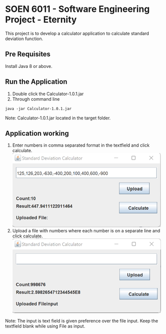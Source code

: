 # SOEN 6011 - Software Engineering Project - Eternity
This project is to develop a calculator application to calculate standard deviation function. 

## Pre Requisites
Install Java 8 or above.

## Run the Application
1. Double click the Calculator-1.0.1.jar
2. Through command line
```
java -jar Calculator-1.0.1.jar
```
Note: Calculator-1.0.1.jar located in the target folder.

## Application working
1. Enter numbers in comma separated format in the textfield and click calculate.
![Alt text](resources/images/UI_Input.png)
2. Upload a file with numbers where each number is on a separate line and click calculate.
![Alt text](resources/images/File_Input.png)

Note: The input is text field is given preference over the file input. Keep the textfield blank while using File as input.